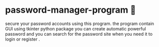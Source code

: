 # password-manager-program 🔐
secure your password accounts using this program. the program contain GUI using tkinter python package you can create automatic powerful password and you can search for the password site when you need it to login or register .
